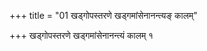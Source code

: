 +++
title = "01 खड्गोपस्तरणे खड्गमांसेनानन्त्यङ् कालम्"

+++
खड्गोपस्तरणे खड्गमांसेनानन्त्यं कालम् १